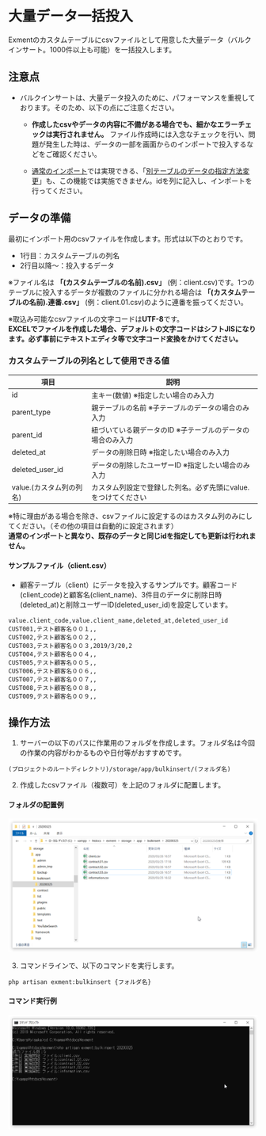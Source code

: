 # 大量データ一括投入
Exmentのカスタムテーブルにcsvファイルとして用意した大量データ（バルクインサート。1000件以上も可能）を一括投入します。  

## 注意点
- バルクインサートは、大量データ投入のために、パフォーマンスを重視しております。そのため、以下の点にご注意ください。

    - **作成したcsvやデータの内容に不備がある場合でも、細かなエラーチェックは実行されません。** ファイル作成時には入念なチェックを行い、問題が発生した時は、データの一部を画面からのインポートで投入するなどをご確認ください。

    - [通常のインポート](/ja/data_import_export)では実現できる、「[別テーブルのデータの指定方法変更](/ja/data_import_export#別テーブルのデータの指定方法変更)」も、この機能では実施できません。idを列に記入し、インポートを行ってください。


## データの準備
最初にインポート用のcsvファイルを作成します。形式は以下のとおりです。  
- 1行目：カスタムテーブルの列名  
- 2行目以降～：投入するデータ  

※ファイル名は **「(カスタムテーブルの名前).csv」**  (例：client.csv)です。1つのテーブルに投入するデータが複数のファイルに分かれる場合は **「(カスタムテーブルの名前).連番.csv」** (例：client.01.csv)のように連番を振ってください。   

※取込み可能なcsvファイルの文字コードは<strong>UTF-8</strong>です。  
**EXCELでファイルを作成した場合、デフォルトの文字コードはシフトJISになります。必ず事前にテキストエディタ等で文字コード変換をかけてください。**  

### カスタムテーブルの列名として使用できる値
| 項目 | 説明 |
| ---- | ---- |
| id | 主キー(数値) ※指定したい場合のみ入力 |
| parent_type | 親テーブルの名前 ※子テーブルのデータの場合のみ入力 |
| parent_id | 紐づいている親データのID ※子テーブルのデータの場合のみ入力 |
| deleted_at | データの削除日時 ※指定したい場合のみ入力 |
| deleted_user_id | データの削除したユーザーID ※指定したい場合のみ入力 |
| value.(カスタム列の列名) | カスタム列設定で登録した列名。必ず先頭にvalue.をつけてください |

※特に理由がある場合を除き、csvファイルに設定するのはカスタム列のみにしてください。（その他の項目は自動的に設定されます）  
**通常のインポートと異なり、既存のデータと同じidを指定しても更新は行われません。**  

#### サンプルファイル（client.csv）
- 顧客テーブル（client）にデータを投入するサンプルです。顧客コード(client_code)と顧客名(client_name)、3件目のデータに削除日時(deleted_at)と削除ユーザーID(deleted_user_id)を設定しています。  

~~~
value.client_code,value.client_name,deleted_at,deleted_user_id
CUST001,テスト顧客名００１,,
CUST002,テスト顧客名００２,,
CUST003,テスト顧客名００３,2019/3/20,2
CUST004,テスト顧客名００４,,
CUST005,テスト顧客名００５,,
CUST006,テスト顧客名００６,,
CUST007,テスト顧客名００７,,
CUST008,テスト顧客名００８,,
CUST009,テスト顧客名００９,,
~~~

## 操作方法

1. サーバーの以下のパスに作業用のフォルダを作成します。フォルダ名は今回の作業の内容がわかるものや日付等がおすすめです。  

~~~
(プロジェクトのルートディレクトリ)/storage/app/bulkinsert/(フォルダ名)
~~~

2. 作成したcsvファイル（複数可）を上記のフォルダに配置します。

#### フォルダの配置例
![一括投入用の作業フォルダ](img/bulkinsert/folder1.png)  

3. コマンドラインで、以下のコマンドを実行します。
~~~
php artisan exment:bulkinsert {フォルダ名}
~~~

#### コマンド実行例
![バックアップ画面](img/bulkinsert/cmd1.png)  
